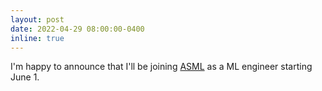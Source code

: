 ```yaml
---
layout: post
date: 2022-04-29 08:00:00-0400
inline: true
---
```


I'm happy to announce that I'll be joining [ASML](https://www.asml.com/en/) as a ML engineer starting June 1.
